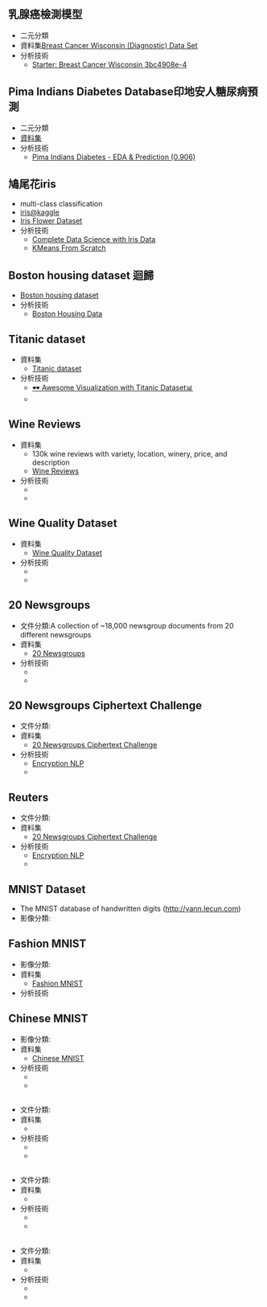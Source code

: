 ## 乳腺癌檢測模型
- 二元分類
- 資料集[Breast Cancer Wisconsin (Diagnostic) Data Set](https://www.kaggle.com/datasets/uciml/breast-cancer-wisconsin-data)
- 分析技術
  - [Starter: Breast Cancer Wisconsin 3bc4908e-4](https://www.kaggle.com/code/yusueframadan/starter-breast-cancer-wisconsin-3bc4908e-4)

## Pima Indians Diabetes Database印地安人糖尿病預測
- 二元分類
- [資料集](https://www.kaggle.com/datasets/uciml/pima-indians-diabetes-database)
- 分析技術
  - [Pima Indians Diabetes - EDA & Prediction (0.906)](https://www.kaggle.com/code/vincentlugat/pima-indians-diabetes-eda-prediction-0-906) 

## 鳩尾花iris
- multi-class classification
- [iris@kaggle](https://www.kaggle.com/datasets/uciml/iris)
- [Iris Flower Dataset](https://www.kaggle.com/datasets/arshid/iris-flower-dataset)
- 分析技術
  - [Complete Data Science with Iris Data](https://www.kaggle.com/code/pamelakinga/complete-data-science-with-iris-data) 
  - [KMeans From Scratch](https://www.kaggle.com/code/fareselmenshawii/kmeans-from-scratch)

## Boston housing dataset 迴歸
- [Boston housing dataset](https://www.kaggle.com/datasets/altavish/boston-housing-dataset)
- 分析技術
  - [Boston Housing Data](https://www.kaggle.com/code/kirthna/boston-housing-data)

## Titanic dataset
- 資料集
  - [Titanic dataset](https://www.kaggle.com/datasets/brendan45774/test-file) 
- 分析技術
  - [🕶 Awesome Visualization with Titanic Dataset📊](https://www.kaggle.com/code/subinium/awesome-visualization-with-titanic-dataset) 
  - []()


## Wine Reviews
- 資料集
  - 130k wine reviews with variety, location, winery, price, and description
  - [Wine Reviews](https://www.kaggle.com/datasets/zynicide/wine-reviews) 
- 分析技術
  - []() 
  - []()
## Wine Quality Dataset
- 資料集
  - [Wine Quality Dataset](https://www.kaggle.com/datasets/yasserh/wine-quality-dataset) 
- 分析技術
  - []() 
  - []()
## 20 Newsgroups
- 文件分類:A collection of ~18,000 newsgroup documents from 20 different newsgroups
- 資料集
  - [20 Newsgroups](https://www.kaggle.com/datasets/crawford/20-newsgroups) 
- 分析技術
  - []() 
  - []()
## 20 Newsgroups Ciphertext Challenge
- 文件分類:
- 資料集
  - [20 Newsgroups Ciphertext Challenge](https://www.kaggle.com/competitions/20-newsgroups-ciphertext-challenge) 
- 分析技術
  - [Encryption NLP](https://www.kaggle.com/code/acauveri/encryption-nlp) 
  - []()

## Reuters
- 文件分類:
- 資料集
  - [20 Newsgroups Ciphertext Challenge](https://www.kaggle.com/competitions/20-newsgroups-ciphertext-challenge) 
- 分析技術
  - [Encryption NLP](https://www.kaggle.com/code/acauveri/encryption-nlp) 
  - []()

## MNIST Dataset
- The MNIST database of handwritten digits (http://yann.lecun.com)
- 影像分類:

## Fashion MNIST
- 影像分類:
- 資料集
  - [Fashion MNIST]() 
- 分析技術
## Chinese MNIST
- 影像分類:
- 資料集
  - [Chinese MNIST](https://www.kaggle.com/datasets/gpreda/chinese-mnist) 
- 分析技術
  - []() 
  - []()
## 
- 文件分類:
- 資料集
  - []() 
- 分析技術
  - []() 
  - []()

## 
- 文件分類:
- 資料集
  - []() 
- 分析技術
  - []() 
  - []()

## 
- 文件分類:
- 資料集
  - []() 
- 分析技術
  - []() 
  - []()
